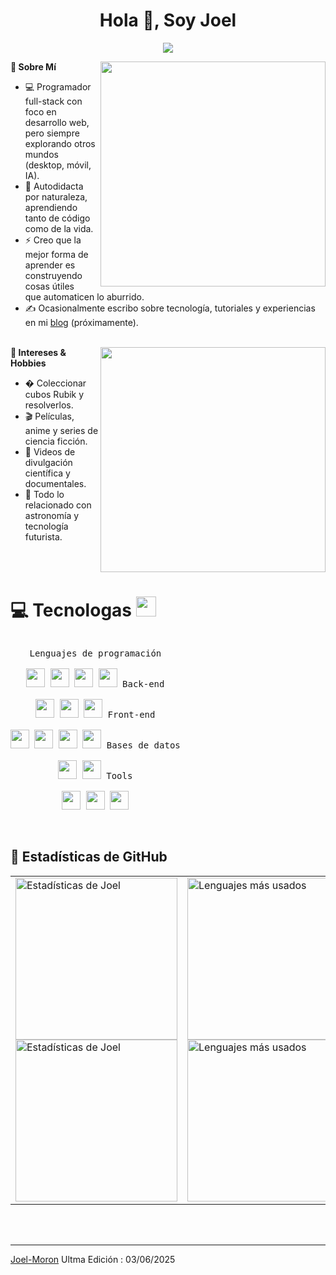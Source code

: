 <h1 align="center"> Hola 👋, Soy Joel</h1>

<p align="center">
    <a href="https://github.com/Joel-Moron">
        <img src="https://readme-typing-svg.herokuapp.com/?lines=Desarrollador+Full+Stack;Autodidacta+%7C+Curioso+tecnológico;Siempre+aprendiendo+nuevas+habilidades&center=true&width=500&height=45&font=Fira+Code&color=7FFF00&size=22">
    </a>
</p>

<img align="right" src="https://media.giphy.com/media/9gISqB3tncMmY/giphy.gif" width="360" />
<b>🚀 Sobre Mí</b>
<ul>
    <li>💻 Programador full-stack con foco en desarrollo web, pero siempre </br> explorando otros mundos (desktop, móvil, IA).</li>
    <li>🧠 Autodidacta por naturaleza, aprendiendo tanto de código </br> como de la vida.</li>
    <li>⚡ Creo que la mejor forma de aprender es construyendo cosas útiles </br> que automaticen lo aburrido.</li>
    <li>✍️ Ocasionalmente escribo sobre tecnología, tutoriales y experiencias </br> en mi <a href="#">blog</a> (próximamente).</li>
</ul>

</br>

<img align="right" width="360" src="https://images.unsplash.com/photo-1589707461048-d377b516c5fb?ixlib=rb-1.2.1&q=80&fm=jpg&crop=entropy&cs=tinysrgb&w=768&fit=max&ixid=eyJhcHBfaWQiOjE0MzMyOH0"/>
<b>🧩 Intereses & Hobbies</b>
<ul>
    <li>� Coleccionar cubos Rubik y resolverlos.</li>
    <li>🎬 Películas, anime y series de ciencia ficción.</li>
    <li>🧪 Videos de divulgación científica y documentales.</li>
    <li>🔭 Todo lo relacionado con astronomía y tecnología futurista.</li>
</ul>

</br>
</br>

# 💻 Tecnologas <img src = "https://media2.giphy.com/media/QssGEmpkyEOhBCb7e1/giphy.gif?cid=ecf05e47a0n3gi1bfqntqmob8g9aid1oyj2wr3ds3mg700bl&rid=giphy.gif" width = 32px>

<p style="display: inline-block;" align="center">
  <kbd>
    <kbd>Lenguajes de programación</kbd>
    <br>
    <br>
    <img width="30px" src="https://cdn.jsdelivr.net/gh/devicons/devicon/icons/python/python-plain.svg" /> 
    <img width="30px" src="https://cdn.jsdelivr.net/gh/devicons/devicon/icons/csharp/csharp-plain.svg" /> 
    <img width="30px" src="https://cdn.jsdelivr.net/gh/devicons/devicon@latest/icons/javascript/javascript-original.svg" /> 
    <img width="30px" src="https://cdn.jsdelivr.net/gh/devicons/devicon@latest/icons/php/php-original.svg" /> 
  </kbd>
  <kbd>
    <kbd>Back-end</kbd>
    <br>
    <br>
    <img width="30px" src="https://cdn.jsdelivr.net/gh/devicons/devicon/icons/dotnetcore/dotnetcore-original.svg" />
    <img width="30px" src="https://cdn.jsdelivr.net/gh/devicons/devicon@latest/icons/laravel/laravel-original.svg" />
    <img width="30px" src="https://cdn.jsdelivr.net/gh/devicons/devicon@latest/icons/nodejs/nodejs-original-wordmark.svg" />
  </kbd>
  <kbd>
    <kbd>Front-end</kbd>
    <br>
    <br>
    <img width="30px" src="https://cdn.jsdelivr.net/gh/devicons/devicon@latest/icons/react/react-original.svg" />
    <img width="30px" src="https://cdn.jsdelivr.net/gh/devicons/devicon@latest/icons/tailwindcss/tailwindcss-original.svg" />
    <img width="30px" src="https://cdn.jsdelivr.net/gh/devicons/devicon@latest/icons/bootstrap/bootstrap-original.svg" /> 
    <img width="30px" src="https://cdn.jsdelivr.net/gh/devicons/devicon/icons/jquery/jquery-plain.svg" />
  </kbd>
  <kbd>
    <kbd>Bases de datos</kbd>
    <br>
    <br>
    <img width="30px" src="https://cdn.jsdelivr.net/gh/devicons/devicon@latest/icons/mysql/mysql-original.svg" />
    <img width="30px" src="https://cdn.jsdelivr.net/gh/devicons/devicon/icons/microsoftsqlserver/microsoftsqlserver-plain.svg" />
  </kbd>
  <kbd>
    <kbd>Tools</kbd>
    <br>
    <br>
    <img width="30px" src="https://cdn.jsdelivr.net/gh/devicons/devicon/icons/vscode/vscode-original.svg" />
    <img width="30px" src="https://cdn.jsdelivr.net/gh/devicons/devicon/icons/visualstudio/visualstudio-plain.svg" />
    <img width="30px" src="https://cdn.jsdelivr.net/gh/devicons/devicon@latest/icons/postman/postman-original.svg" />
  </kbd>
</p>

<br>
<br>

## :star2: Estadísticas de GitHub

<div align="center">
<table>
    <tr>
        <td>
            <a href="https://github.com/anuraghazra/github-readme-stats#gh-light-mode-only">
            <img height=259 src="https://github-readme-stats-git-masterrstaa-rickstaa.vercel.app/api?username=Joel-Moron&show_icons=true&line_height=28&hide_border=true&card_width=347&include_all_commits=true&role=owner,collaborator&show=reviews,discussions_answered&rank_icon=percentile&exclude_repo=github-readme-stats&theme=default&locale=es#gh-light-mode-only" alt="Estadísticas de Joel" />
            </a>
            <a href="https://github.com/anuraghazra/github-readme-stats#gh-dark-mode-only">
            <img height=259 src="https://github-readme-stats-git-masterrstaa-rickstaa.vercel.app/api?username=Joel-Moron&show_icons=true&line_height=28&hide_border=true&card_width=347&include_all_commits=true&role=owner,collaborator&show=reviews,discussions_answered&rank_icon=percentile&exclude_repo=github-readme-stats&theme=dark&bg_color=000000&locale=es#gh-dark-mode-only" alt="Estadísticas de Joel" />
            </a>
        </td>
        <td>
            <a href="https://github.com/anuraghazra/github-readme-stats#gh-light-mode-only">
            <img height=259 src="https://github-readme-stats-git-masterrstaa-rickstaa.vercel.app/api/top-langs/?username=Joel-Moron&layout=compact&langs_count=6&hide_border=true&role=owner,collaborator&theme=default&locale=es#gh-light-mode-only" alt="Lenguajes más usados" />
            </a>
            <a href="https://github.com/anuraghazra/github-readme-stats#gh-dark-mode-only">
            <img height=259 src="https://github-readme-stats-git-masterrstaa-rickstaa.vercel.app/api/top-langs/?username=Joel-Moron&layout=compact&langs_count=6&hide_border=true&role=owner,collaborator&theme=dark&bg_color=000000&locale=es#gh-dark-mode-only" alt="Lenguajes más usados" />
            </a>
        </td>
    </tr>
</table>
</div>


</br>
</br>

---

[Joel-Moron](https://github.com/Joel-Moron)
Ultma Edición : 03/06/2025
